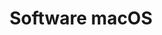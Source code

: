 ---
title: "Software macOS"
description: "Koleksi software premium dan tools untuk Apple macOS"
layout: "list-buku"
---